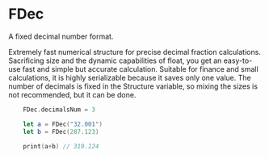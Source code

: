 # FDec

A fixed decimal number format.

Extremely fast numerical structure for precise decimal fraction calculations. Sacrificing size and the dynamic capabilities of float, you get an easy-to-use fast and simple but accurate calculation. Suitable for finance and small calculations, it is highly serializable because it saves only one value. The number of decimals is fixed in the Structure variable, so mixing the sizes is not recommended, but it can be done. 

```Swift
	FDec.decimalsNum = 3

	let a = FDec("32.001")
	let b = FDec(287.123)

	print(a+b) // 319.124
```
